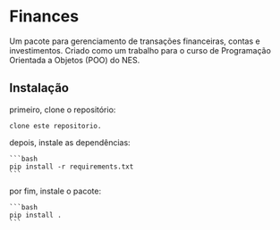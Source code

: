 # Finances

Um pacote para gerenciamento de transações financeiras, contas e investimentos. Criado como um trabalho para o curso de Programação Orientada a Objetos (POO) do NES.

## Instalação

primeiro, clone o repositório:

    clone este repositorio.

depois, instale as dependências:

    ```bash
    pip install -r requirements.txt
    ```

por fim, instale o pacote:

    ```bash
    pip install .
    ```
